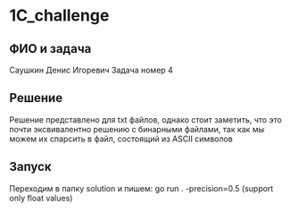# 1C_challenge

## ФИО и задача
Саушкин Денис Игоревич
Задача номер 4
## Решение
Решение представлено для txt файлов, однако стоит заметить, что это почти эксвивалентно решению с бинарными файлами, так как мы можем их спарсить в файл, состоящий из ASCII символов
## Запуск
Переходим в папку solution и пишем: go run . -precision=0.5 (support only float values)
